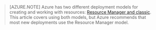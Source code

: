> [AZURE.NOTE] Azure has two different deployment models for creating and working with resources:  [Resource Manager and classic](/documentation/articles/resource-manager-deployment-model/). This article covers using both models, but Azure recommends that most new deployments use the Resource Manager model.